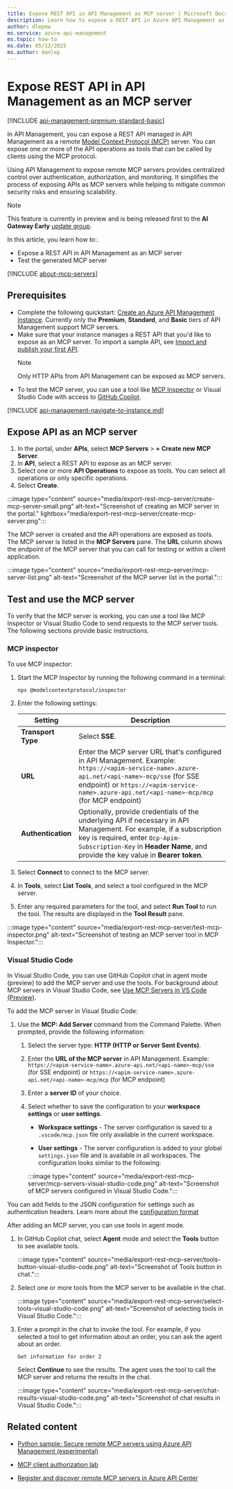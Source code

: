 ```yaml
---
title: Expose REST API in API Management as MCP server | Microsoft Docs
description: Learn how to expose a REST API in Azure API Management as an MCP server, enabling API operations as tools accessible via the Model Context Protocol (MCP).
author: dlepow
ms.service: azure-api-management
ms.topic: how-to
ms.date: 05/12/2025
ms.author: danlep
---
```


# Expose REST API in API Management as an MCP server

[!INCLUDE [api-management-premium-standard-basic](../../includes/api-management-availability-premium-standard-basic.md)]

<!-- Currently only the **Premium**, **Standard**, and **Basic** tiers of API Management support MCP servers.

Document need an IcM for SKUv2 --

Need to use the GenAI release group -->

In API Management, you can expose a REST API managed in API Management as a remote [Model Context Protocol (MCP)](https://www.anthropic.com/news/model-context-protocol) server. You can expose one or more of the API operations as tools that can be called by clients using the MCP protocol. 

Using API Management to expose remote MCP servers provides centralized control over authentication, authorization, and monitoring. It simplifies the process of exposing APIs as MCP servers while helping to mitigate common security risks and ensuring scalability.

> [!NOTE]
> This feature is currently in preview and is being released first to the **AI Gateway Early** [update group](configure-service-update-settings.md). 

In this article, you learn how to:.

* Expose a REST API in API Management as an MCP server
* Test the generated MCP server

[!INCLUDE [about-mcp-servers](../api-center/includes/about-mcp-servers.md)]

## Prerequisites

+ Complete the following quickstart: [Create an Azure API Management instance](get-started-create-service-instance.md). Currently only the **Premium**, **Standard**, and **Basic** tiers of API Management support MCP servers.
+ Make sure that your instance manages a REST API that you'd like to expose as an MCP server. To import a sample API, see [Import and publish your first API](import-and-publish.md).
    > [!NOTE]
    > Only HTTP APIs from API Management can be exposed as MCP servers.
+ To test the MCP server, you can use a tool like [MCP Inspector](https://modelcontextprotocol.io/docs/tools/inspector) or Visual Studio Code with access to [GitHub Copilot](https://code.visualstudio.com/docs/copilot/setup).

[!INCLUDE [api-management-navigate-to-instance.md](../../includes/api-management-navigate-to-instance.md)]

## Expose API as an MCP server

1. In the portal, under **APIs**, select **MCP Servers** > **+ Create new MCP Server**.
1. In **API**, select a REST API to expose as an MCP server. 
1. Select one or more **API Operations** to expose as tools. You can select all operations or only specific operations.
1. Select **Create**.

:::image type="content" source="media/export-rest-mcp-server/create-mcp-server-small.png" alt-text="Screenshot of creating an MCP server in the portal." lightbox="media/export-rest-mcp-server/create-mcp-server.png":::

The MCP server is created and the API operations are exposed as tools. The MCP server is listed in the **MCP Servers** pane. The **URL** column shows the endpoint of the MCP server that you can call for testing or within a client application.


:::image type="content" source="media/export-rest-mcp-server/mcp-server-list.png" alt-text="Screenshot of the MCP server list in the portal.":::


## Test and use the MCP server

To verify that the MCP server is working, you can use a tool like MCP Inspector or Visual Studio Code to send requests to the MCP server tools. The following sections provide basic instructions.

### MCP inspector

To use MCP inspector:

1. Start the MCP Inspector by running the following command in a terminal:

    ```bash
    npx @modelcontextprotocol/inspector
    ```

1. Enter the following settings:

    | **Setting**           | **Description**                                                                                     |
    |------------------------|-----------------------------------------------------------------------------------------------------|
    | **Transport Type**     | Select **SSE**.                                                                                    |
    | **URL**                | Enter the MCP server URL that's configured in API Management. Example: `https://<apim-service-name>.azure-api.net/<api-name>-mcp/sse` (for SSE endpoint) or `https://<apim-service-name>.azure-api.net/<api-name>-mcp/mcp` (for MCP endpoint)                                    |
    | **Authentication**     | Optionally, provide credentials of the underlying API if necessary in API Management. For example, if a subscription key is required, enter `Ocp-Apim-Subscription-Key` in **Header Name**, and provide the key value in **Bearer token**. |
1. Select **Connect** to connect to the MCP server.             
1. In **Tools**, select **List Tools**, and select a tool configured in the MCP server. 
1. Enter any required parameters for the tool, and select **Run Tool** to run the tool. The results are displayed in the **Tool Result** pane.

:::image type="content" source="media/export-rest-mcp-server/test-mcp-inspector.png" alt-text="Screenshot of testing an MCP server tool in MCP Inspector.":::

### Visual Studio Code

In Visual Studio Code, you can use GitHub Copilot chat in agent mode (preview) to add the MCP server and use the tools. For background about MCP servers in Visual Studio Code, see [Use MCP Servers in VS Code (Preview)](https://code.visualstudio.com/docs/copilot/chat/mcp-servers).

To add the MCP server in Visual Studio Code:

1. Use the **MCP: Add Server** command from the Command Palette. When prompted, provide the following information:

    1. Select the server type: **HTTP (HTTP or Server Sent Events)**.
    1. Enter the **URL of the MCP server** in API Management. Example: `https://<apim-service-name>.azure-api.net/<api-name>-mcp/sse` (for SSE endpoint) or `https://<apim-service-name>.azure-api.net/<api-name>-mcp/mcp` (for MCP endpoint)
    1. Enter a **server ID** of your choice.
    1. Select whether to save the configuration to your **workspace settings** or **user settings**. 
        * **Workspace settings** - The server configuration is saved to a `.vscode/mcp.json` file only available in the current workspace.

        * **User settings** - The server configuration is added to your global `settings.json` file and is available in all workspaces. The configuration looks similar to the following:

        :::image type="content" source="media/export-rest-mcp-server/mcp-servers-visual-studio-code.png" alt-text="Screenshot of MCP servers configured in Visual Studio Code.":::
        
You can add fields to the JSON configuration for settings such as authentication headers. Learn more about the [configuration format](https://code.visualstudio.com/docs/copilot/chat/mcp-servers#_configuration-format)     

After adding an MCP server, you can use tools in agent mode.

1. In GitHub Copilot chat, select **Agent** mode and select the **Tools** button to see available tools.

    :::image type="content" source="media/export-rest-mcp-server/tools-button-visual-studio-code.png" alt-text="Screenshot of Tools button in chat.":::

1. Select one or more tools from the MCP server to be available in the chat.

    :::image type="content" source="media/export-rest-mcp-server/select-tools-visual-studio-code.png" alt-text="Screenshot of selecting tools in Visual Studio Code.":::

1. Enter a prompt in the chat to invoke the tool. For example, if you selected a tool to get information about an order, you can ask the agent about an order. 

    ```copilot-prompt
    Get information for order 2
    ```

    Select **Continue** to see the results. The agent uses the tool to call the MCP server and returns the results in the chat.
    
    :::image type="content" source="media/export-rest-mcp-server/chat-results-visual-studio-code.png" alt-text="Screenshot of chat results in Visual Studio Code.":::

## Related content

* [Python sample: Secure remote MCP servers using Azure API Management (experimental)](https://github.com/Azure-Samples/remote-mcp-apim-functions-python)

* [MCP client authorization lab](https://github.com/Azure-Samples/AI-Gateway/tree/main/labs/mcp-client-authorization)

* [Register and discover remote MCP servers in Azure API Center](../api-center/register-discover-mcp-server.md)

